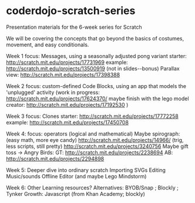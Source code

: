 coderdojo-scratch-series
========================

Presentation materials for the 6-week series for Scratch

We will be covering the concepts that go beyond the basics of costumes, movement, and easy conditionals.

Week 1 focus: Messages, using a seasonally adjusted pong variant
starter: http://scratch.mit.edu/projects/17731969
example: http://scratch.mit.edu/projects/13500919
(not in slides--bonus) Parallax view: http://scratch.mit.edu/projects/17398388

Week 2 focus: custom-defined Code Blocks, using an app that models the 'unplugged' activity
(work in progress: http://scratch.mit.edu/projects/17624370/ 
maybe finish with the lego model creator: http://scratch.mit.edu/projects/17192530 )

Week 3 focus: Clones
starter: http://scratch.mit.edu/projects/17772258
example: http://scratch.mit.edu/projects/17450708

Week 4: focus: operators (logical and mathematical)
Maybe spirograph:
(easy math, more eye candy) http://scratch.mit.edu/projects/14966/
(trig, less scripts, still pretty) http://scratch.mit.edu/projects/3240756
Maybe gift toss -> Angry Birds: 
GT: http://scratch.mit.edu/projects/2238694
AB: http://scratch.mit.edu/projects/2294898

Week 5: Deeper dive into ordinary scratch
Importing SVGs
Editing Music/sounds
Offline Editor (and maybe Lego Mindstorm)

Week 6: 
Other Learning resources?
Alternatives: BYOB/Snap ; Blockly ; Tynker
Growth: Javascript (from Khan Academy; blockly)


